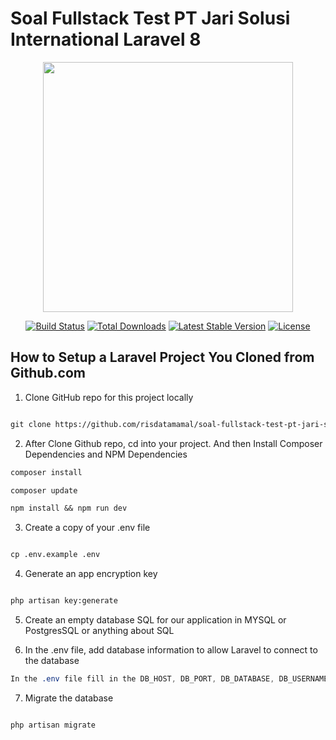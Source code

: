 # Soal Fullstack Test PT Jari Solusi International Laravel 8
<p align="center"><a href="https://laravel.com" target="_blank"><img src="https://raw.githubusercontent.com/laravel/art/master/logo-lockup/5%20SVG/2%20CMYK/1%20Full%20Color/laravel-logolockup-cmyk-red.svg" width="400"></a></p>

<p align="center">
<a href="https://travis-ci.org/laravel/framework"><img src="https://travis-ci.org/laravel/framework.svg" alt="Build Status"></a>
<a href="https://packagist.org/packages/laravel/framework"><img src="https://img.shields.io/packagist/dt/laravel/framework" alt="Total Downloads"></a>
<a href="https://packagist.org/packages/laravel/framework"><img src="https://img.shields.io/packagist/v/laravel/framework" alt="Latest Stable Version"></a>
<a href="https://packagist.org/packages/laravel/framework"><img src="https://img.shields.io/packagist/l/laravel/framework" alt="License"></a>
</p>

## How to Setup a Laravel Project You Cloned from Github.com

1. Clone GitHub repo for this project locally
```markdown

git clone https://github.com/risdatamamal/soal-fullstack-test-pt-jari-solusi-international.git soal-fullstack-test-pt-jari-solusi-international

```

2. After Clone Github repo, cd into your project. And then Install Composer Dependencies and NPM Dependencies
```markdown
composer install

composer update

npm install && npm run dev
```

3. Create a copy of your .env file
```markdown

cp .env.example .env

```

4. Generate an app encryption key
```markdown

php artisan key:generate

```

5. Create an empty database SQL for our application in MYSQL or PostgresSQL or anything about SQL


6. In the .env file, add database information to allow Laravel to connect to the database
```css
In the .env file fill in the DB_HOST, DB_PORT, DB_DATABASE, DB_USERNAME, and DB_PASSWORD options to match the credentials of the database you just created. This will allow us to run migrations and seed the database in the next step.
```

7. Migrate the database
```markdown

php artisan migrate

```
